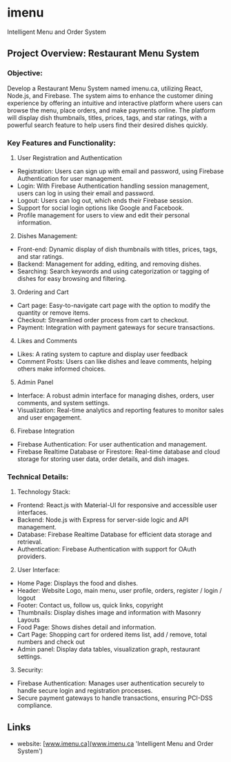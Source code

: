 # imenu
Intelligent Menu and Order System

## Project Overview: Restaurant Menu System

### Objective: 
Develop a Restaurant Menu System named imenu.ca, utilizing React, Node.js, and Firebase. The system aims to enhance the customer dining experience by offering an intuitive and interactive platform where users can browse the menu, place orders, and make payments online. The platform will display dish thumbnails, titles, prices, tags, and star ratings, with a powerful search feature to help users find their desired dishes quickly.

### Key Features and Functionality:
1. User Registration and Authentication
- Registration: Users can sign up with email and password, using Firebase Authentication for user management.
- Login: With Firebase Authentication handling session management, users can log in using their email and password.
- Logout: Users can log out, which ends their Firebase session.
- Support for social login options like Google and Facebook.
- Profile management for users to view and edit their personal information.
2. Dishes Management:
- Front-end: Dynamic display of dish thumbnails with titles, prices, tags, and star ratings.
- Backend: Management for adding, editing, and removing dishes.
- Searching: Search keywords and using categorization or tagging of dishes for easy browsing and filtering.
3. Ordering and Cart
- Cart page: Easy-to-navigate cart page with the option to modify the quantity or remove items.
- Checkout: Streamlined order process from cart to checkout.
- Payment: Integration with payment gateways for secure transactions.
4. Likes and Comments
- Likes: A rating system to capture and display user feedback
- Comment Posts: Users can like dishes and leave comments, helping others make informed choices.
5. Admin Panel
- Interface: A robust admin interface for managing dishes, orders, user comments, and system settings.
- Visualization: Real-time analytics and reporting features to monitor sales and user engagement.
6. Firebase Integration
- Firebase Authentication: For user authentication and management.
- Firebase Realtime Database or Firestore: Real-time database and cloud storage for storing user data, order details, and dish images. 


### Technical Details:
1. Technology Stack:
- Frontend: React.js with Material-UI for responsive and accessible user interfaces.
- Backend: Node.js with Express for server-side logic and API management.
- Database: Firebase Realtime Database for efficient data storage and retrieval.
- Authentication: Firebase Authentication with support for OAuth providers.
2. User Interface:
- Home Page: Displays the food and dishes.
-	Header: Website Logo, main menu, user profile, orders, register / login / logout
-	Footer: Contact us, follow us, quick links, copyright
-	Thumbnails: Display dishes image and information with Masonry Layouts
- Food Page: Shows dishes detail and information.
- Cart Page: Shopping cart for ordered items list, add / remove, total numbers and check out
- Admin panel: Display data tables, visualization graph, restaurant settings.
3. Security:
- Firebase Authentication: Manages user authentication securely to handle secure login and registration processes.
- Secure payment gateways to handle transactions, ensuring PCI-DSS compliance.


## Links
- website: [www.imenu.ca](www.imenu.ca 'Intelligent Menu and Order System')
